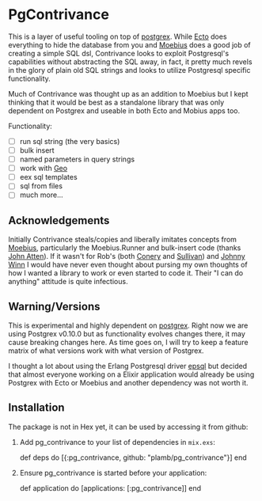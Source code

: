 # PgContrivance

This is a layer of useful tooling on
top of [postgrex](https://github.com/ericmj/postgrex). While [Ecto](https://github.com/elixir-lang/ecto) does everything to hide the database from you and [Moebius](https://github.com/robconery/moebius) does a good job of creating a simple SQL dsl, Contrivance looks to exploit Postgresql's capabilities without abstracting the SQL away, in fact, it pretty much revels in the glory of plain old SQL strings and looks to utilize Postgresql specific functionality.

Much of Contrivance was thought up as an addition to Moebius but I kept thinking that it would be best as a standalone library that was only dependent on Postgrex and useable in both Ecto and Mobius apps too.

Functionality:

- [ ] run sql string (the very basics)
- [ ] bulk insert
- [ ] named parameters in query strings
- [ ] work with [Geo](https://github.com/bryanjos/geo)
- [ ] eex sql templates
- [ ] sql from files
- [ ] much more...

## Acknowledgements
Initially Contrivance steals/copies and liberally imitates concepts from [Moebius](https://github.com/robconery/moebius), particularly the Moebius.Runner and bulk-insert code (thanks [John Atten](https://github.com/xivSolutions)). If it wasn't for Rob's (both [Conery](https://github.com/robconery) and [Sullivan](https://github.com/datachomp)) and [Johnny Winn](https://github.com/nurugger07) I would have never even thought about pursing my own thoughts of how I wanted a library to work or even started to code it. Their "I can do anything" attitude is quite infectious.

## Warning/Versions
This is experimental and highly dependent on [postgrex](https://github.com/ericmj/postgrex). Right now we are using Postgrex v0.10.0 but as functionality evolves changes there, it may cause breaking changes here. As time goes on, I will try to keep a feature matrix of what versions work with what version of Postgrex.

I thought a lot about using the Erlang Postgresql driver [epsql](https://github.com/epgsql/epgsql) but decided that almost everyone working on a Elixir application would already be using Postgrex with Ecto or Moebius and another dependency was not worth it.

## Installation

The package is not in Hex yet, it can be used by accessing it from github:

  1. Add pg_contrivance to your list of dependencies in `mix.exs`:

        def deps do
          [{:pg_contrivance, github: "plamb/pg_contrivance"}]
        end

  2. Ensure pg_contrivance is started before your application:

        def application do
          [applications: [:pg_contrivance]]
        end
